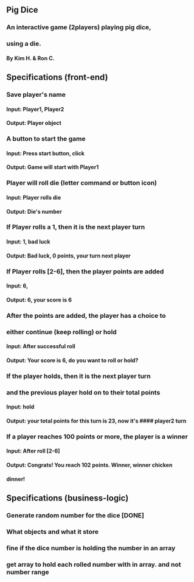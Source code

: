 ## Pig Dice

### An interactive game (2players) playing pig dice,
### using a die.

#### By Kim H. & Ron C.

## Specifications (front-end)

### Save player's name
#### Input: Player1, Player2
#### Output: Player object

### A button to start the game
#### Input: Press start button, click
#### Output: Game will start with Player1

### Player will roll die (letter command or button icon)
#### Input: Player rolls die
#### Output: Die's number

### If Player rolls a 1, then it is the next player turn
#### Input: 1, bad luck
#### Output: Bad luck, 0 points, your turn next player

### If Player rolls [2-6], then the player points are added
#### Input: 6,
#### Output: 6, your score is 6

### After the points are added, the player has a choice to
### either continue (keep rolling) or hold
#### Input: After successful roll
#### Output: Your score is 6, do you want to roll or hold?

### If the player holds, then it is the next player turn
### and the previous player hold on to their total points
#### Input: hold
#### Output: your total points for this turn is 23, now it's #### player2 turn

### If a player reaches 100 points or more, the player is a winner
#### Input: After roll [2-6]
#### Output: Congrats! You reach 102 points. Winner, winner chicken
#### dinner!

## Specifications (business-logic)

### Generate random number for the dice [DONE]
### What objects and what it store

### fine if the dice number is holding the number in an array
### get array to hold each rolled number with in array. and not number range
